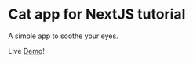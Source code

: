 # Cat app for NextJS tutorial

A simple app to soothe your eyes.

Live [Demo](https://cat-app-one.vercel.app/)!

